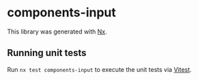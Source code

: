 # components-input

This library was generated with [Nx](https://nx.dev).

## Running unit tests

Run `nx test components-input` to execute the unit tests via [Vitest](https://vitest.dev/).
